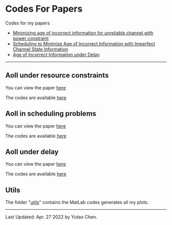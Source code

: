# Codes For Papers
Codes for my papers
 - [Minimizing age of incorrect information for unreliable channel with power constraint](#aoii-under-resource-constraints)
 - [Scheduling to Minimize Age of Incorrect Information with Imperfect Channel State Information](#aoii-in-scheduling-problems)
 - [Age of Incorrect Information under Delay](#aoii-under-delay)

----
## AoII under resource constraints
You can view the paper [here](https://ieeexplore.ieee.org/document/9686027)

The codes are available [here](AoII_under_resource_constraint)

## AoII in scheduling problems
You can view the paper [here](https://www.mdpi.com/1099-4300/23/12/1572/htm)

The codes are available [here](AoII_in_scheduling_problems)

## AoII under delay
You can view the paper [here](https://arxiv.org/abs/2203.02979)

The codes are available [here](AoII_under_delay)

## Utils
The folder "[utils](utils)" contains the MatLab codes generates all my plots.

----
Last Updated: Apr. 27 2022 by Yutao Chen.
